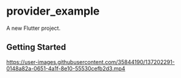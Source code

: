 # provider_example

A new Flutter project.

## Getting Started


https://user-images.githubusercontent.com/35844190/137202291-0148a82a-0651-4a1f-8e10-55530cefb2d3.mp4


